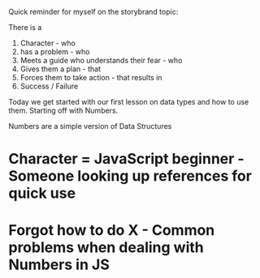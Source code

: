 Quick reminder for myself on the storybrand topic:

There is a 
1. Character - who
2. has a problem - who
3. Meets a guide who understands their fear - who
4. Gives them a plan - that
5. Forces them to take action - that results in
6. Success / Failure

Today we get started with our first lesson on data types and how to use them.
Starting off with Numbers.

Numbers are a simple version of Data Structures

# Character = JavaScript beginner - Someone looking up references for quick use
# Forgot how to do X - Common problems when dealing with Numbers in JS

